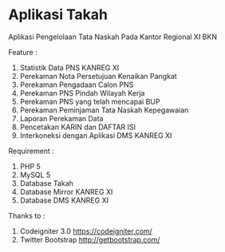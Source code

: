 # Aplikasi Takah
Aplikasi Pengelolaan Tata Naskah Pada Kantor Regional  XI BKN

Feature :
1. Statistik Data PNS KANREG XI
2. Perekaman Nota Persetujuan Kenaikan Pangkat
3. Perekaman Pengadaan Calon PNS
4. Perekaman PNS Pindah Wilayah Kerja
5. Perekaman PNS yang telah mencapai BUP
6. Perekaman Peminjaman Tata Naskah Kepegawaian
7. Laporan Perekaman Data
8. Pencetakan KARIN dan DAFTAR ISI
9. Interkoneksi dengan Aplikasi DMS KANREG XI

Requirement :
1. PHP 5
2. MySQL 5
3. Database Takah
4. Database Mirror KANREG XI
5. Database DMS KANREG XI

Thanks to :
1. Codeigniter 3.0  https://codeigniter.com/
2. Twitter Bootstrap http://getbootstrap.com/
